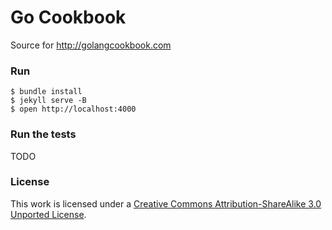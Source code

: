 # Go Cookbook

Source for http://golangcookbook.com

### Run

```
$ bundle install
$ jekyll serve -B
$ open http://localhost:4000
```

### Run the tests

TODO

### License

This work is licensed under a [Creative Commons Attribution-ShareAlike 3.0 Unported License](http://creativecommons.org/licenses/by-sa/3.0/).

